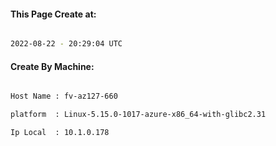 
   
#### This Page Create at:

```bash

2022-08-22 - 20:29:04 UTC

```

#### Create By Machine:

```bash

Host Name : fv-az127-660

platform  : Linux-5.15.0-1017-azure-x86_64-with-glibc2.31

Ip Local  : 10.1.0.178

```

